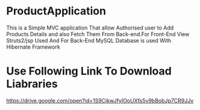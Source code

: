 # ProductApplication
This is a Simple MVC application That allow Authorised user to Add Products Details and also Fetch Them From Back-end.For Front-End View Struts2/jsp Used And For Back-End MySQL Database is used With Hibernate Framework

# Use Following Link To Download Liabraries
https://drive.google.com/open?id=1S9CikwJfyIOoUXfs5v9bBobJp7CR9JJv

